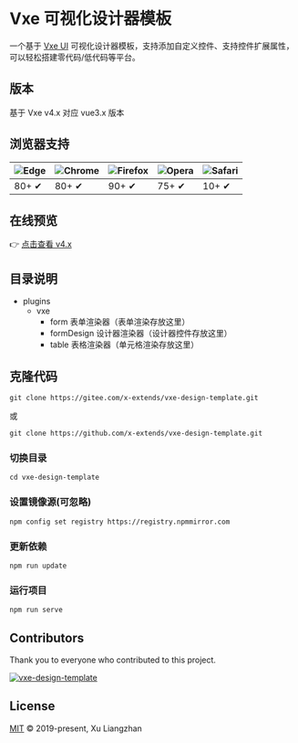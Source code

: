 # Vxe 可视化设计器模板

一个基于 [Vxe UI](https://vxeui.com) 可视化设计器模板，支持添加自定义控件、支持控件扩展属性，可以轻松搭建零代码/低代码等平台。

## 版本

基于 Vxe v4.x 对应 vue3.x 版本

## 浏览器支持

![Edge](https://raw.github.com/alrra/browser-logos/master/src/edge/edge_48x48.png) | ![Chrome](https://raw.github.com/alrra/browser-logos/master/src/chrome/chrome_48x48.png) | ![Firefox](https://raw.github.com/alrra/browser-logos/master/src/firefox/firefox_48x48.png) | ![Opera](https://raw.github.com/alrra/browser-logos/master/src/opera/opera_48x48.png) | ![Safari](https://raw.github.com/alrra/browser-logos/master/src/safari/safari_48x48.png)
--- | --- | --- | --- | --- |
80+ ✔ | 80+ ✔ | 90+ ✔ | 75+ ✔ | 10+ ✔ |

## 在线预览

👉 [点击查看 v4.x](https://vxeui.com/design-template/)  

## 目录说明

* plugins
  * vxe
    * form 表单渲染器（表单渲染存放这里）
    * formDesign 设计器渲染器（设计器控件存放这里）
    * table 表格渲染器（单元格渲染存放这里）

## 克隆代码
```
git clone https://gitee.com/x-extends/vxe-design-template.git
```
或
```
git clone https://github.com/x-extends/vxe-design-template.git
```

### 切换目录
```
cd vxe-design-template
```

### 设置镜像源(可忽略)
```
npm config set registry https://registry.npmmirror.com
```

### 更新依赖
```
npm run update
```

### 运行项目
```
npm run serve
```

## Contributors

Thank you to everyone who contributed to this project.

[![vxe-design-template](https://contrib.rocks/image?repo=x-extends/vxe-design-template)](https://github.com/x-extends/vxe-design-template/graphs/contributors)

## License

[MIT](LICENSE) © 2019-present, Xu Liangzhan
